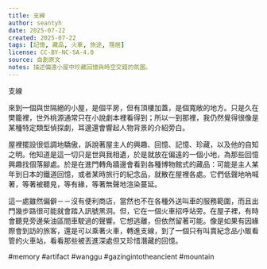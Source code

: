 ```yaml
---
title: 支線
author: seantyh
date: 2025-07-22
created: 2025-07-22
tags: [記憶, 藏品, 火車, 旅途, 隱居]
license: CC-BY-NC-SA-4.0
source: 自創原文
notes: 描述偏遠小屋中珍藏回憶與時空交錯的氛圍。
---
```

支線

來到一個與世隔絕的小屋，是個平房，但有頂樓加蓋，是個寬敞的地方。只是久在樊籠裡，世外桃源通常只在小說劇本裡看得到；所以一到那裡，我仍然覺得很像是某種特定類型偵探劇，耳邊還會響起人物背景的介紹旁白。

屋裡擺設很低調地驕傲，訴說著屋主人的興趣、回憶、記憶、珍藏，以及他的自知之明。他知道是這一切只是世與我相遺，於是就放在偏遠的一個小地，為那些回憶興趣找個落腳處。於是在進門轉角牆邊會看到各種博物館式的藏品：可能是主人某年到日本的鐵道回憶，或者某時旅行的紀念品，就散在屋裡各處。它們低聲地吶喊著，等著被聽見，等有緣，等著無聲地渲染蔓延。

這一處雖然偏僻－－沒有便利商店，當然也不在各種外送叫車的服務範圍，而且出門幾步路很可能就會踏入訊號黑洞。但，它在一個火車招呼站旁。在屋子裡，有時會聽見旁邊柴油區間車駛過的聲響。它想逃離，但依然留著可能。像是如果有因緣際會到訪的旅客，還是可以乘著火車，轉進支線，到了一個只有叫賣紀念品小販看管的火車站，看看那些被丟進深處但又珍惜潛藏的回憶。

#memory #artifact #wanggu #gazingintotheancient #mountain